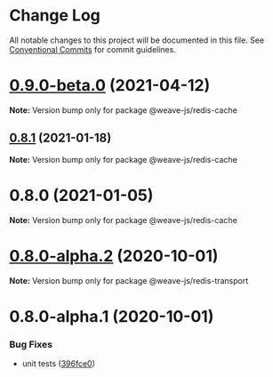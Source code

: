 # Change Log

All notable changes to this project will be documented in this file.
See [Conventional Commits](https://conventionalcommits.org) for commit guidelines.

# [0.9.0-beta.0](https://github.com/weave-microservices/weave/compare/@weave-js/redis-cache@0.8.1...@weave-js/redis-cache@0.9.0-beta.0) (2021-04-12)

**Note:** Version bump only for package @weave-js/redis-cache





## [0.8.1](https://github.com/weave-microservices/weave/compare/@weave-js/redis-cache@0.8.0...@weave-js/redis-cache@0.8.1) (2021-01-18)

**Note:** Version bump only for package @weave-js/redis-cache





# 0.8.0 (2021-01-05)

**Note:** Version bump only for package @weave-js/redis-cache





# [0.8.0-alpha.2](https://github.com/weave-microservices/weave/compare/@weave-js/redis-transport@0.8.0-alpha.1...@weave-js/redis-transport@0.8.0-alpha.2) (2020-10-01)

**Note:** Version bump only for package @weave-js/redis-transport





# 0.8.0-alpha.1 (2020-10-01)


### Bug Fixes

* unit tests ([396fce0](https://github.com/weave-microservices/weave/commit/396fce0995a722c10f5086a9a96347782ef1e3a0))
